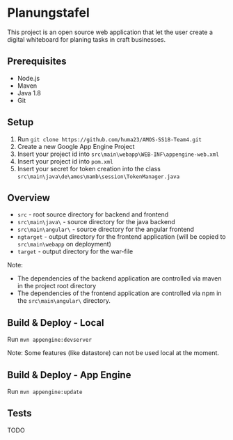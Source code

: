 # Planungstafel

This project is an open source web application that let the user create a digital whiteboard for planing tasks in craft 
businesses.

## Prerequisites

- Node.js
- Maven
- Java 1.8
- Git

## Setup

1. Run `git clone https://github.com/huma23/AMOS-SS18-Team4.git`
2. Create a new Google App Engine Project
3. Insert your project id into `src\main\webapp\WEB-INF\appengine-web.xml`
4. Insert your project id into `pom.xml`
5. Insert your secret for token creation into the class `src\main\java\de\amos\mamb\session\TokenManager.java` 

## Overview

- `src` - root source directory for backend and frontend
- `src\main\java\` - source directory for the java backend
- `src\main\angular\` - source directory for the angular frontend
- `ngtarget` - output directory for the frontend application (will be copied to `src\main\webapp` on deployment)
- `target` - output directory for the war-file

Note:
- The dependencies of the backend application are controlled via maven in the project root directory
- The dependencies of the frontend application are controlled via npm in the `src\main\angular\` directory.

## Build & Deploy - Local

Run `mvn appengine:devserver`

Note: Some features (like datastore) can not be used local at the moment.

## Build & Deploy - App Engine

Run `mvn appengine:update`

## Tests

TODO